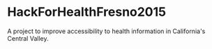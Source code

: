# HackForHealthFresno2015

A project to improve accessibility to health information in California's Central Valley.

